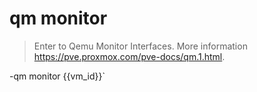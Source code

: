 # qm monitor

> Enter  to Qemu Monitor Interfaces.
> More information <https://pve.proxmox.com/pve-docs/qm.1.html>.

-qm monitor {{vm_id}}`